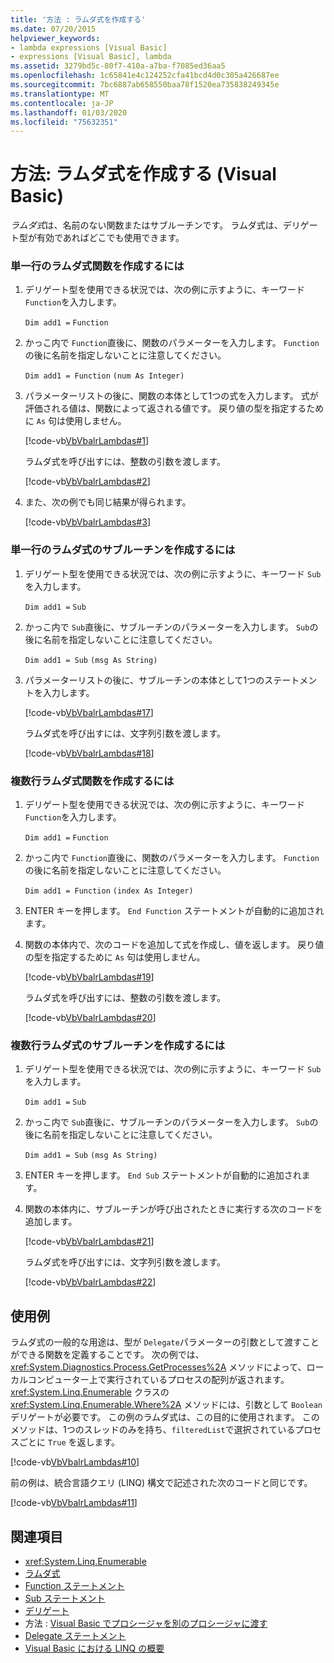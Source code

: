 ```yaml
---
title: '方法 : ラムダ式を作成する'
ms.date: 07/20/2015
helpviewer_keywords:
- lambda expressions [Visual Basic]
- expressions [Visual Basic], lambda
ms.assetid: 3279bd5c-80f7-410a-a7ba-f7085ed36aa5
ms.openlocfilehash: 1c65841e4c124252cfa41bcd4d0c305a426687ee
ms.sourcegitcommit: 7bc6887ab658550baa78f1520ea735838249345e
ms.translationtype: MT
ms.contentlocale: ja-JP
ms.lasthandoff: 01/03/2020
ms.locfileid: "75632351"
---
```

# <a name="how-to-create-a-lambda-expression-visual-basic"></a>方法: ラムダ式を作成する (Visual Basic)
*ラムダ式*は、名前のない関数またはサブルーチンです。 ラムダ式は、デリゲート型が有効であればどこでも使用できます。  
  
### <a name="to-create-a-single-line-lambda-expression-function"></a>単一行のラムダ式関数を作成するには  
  
1. デリゲート型を使用できる状況では、次の例に示すように、キーワード `Function`を入力します。  
  
     `Dim add1 =`   `Function`  
  
2. かっこ内で `Function`直後に、関数のパラメーターを入力します。 `Function`の後に名前を指定しないことに注意してください。  
  
     `Dim add1 = Function`   `(num As Integer)`  
  
3. パラメーターリストの後に、関数の本体として1つの式を入力します。 式が評価される値は、関数によって返される値です。 戻り値の型を指定するために `As` 句は使用しません。  
  
     [!code-vb[VbVbalrLambdas#1](~/samples/snippets/visualbasic/VS_Snippets_VBCSharp/VbVbalrLambdas/VB/Class1.vb#1)]  
  
     ラムダ式を呼び出すには、整数の引数を渡します。  
  
     [!code-vb[VbVbalrLambdas#2](~/samples/snippets/visualbasic/VS_Snippets_VBCSharp/VbVbalrLambdas/VB/Class1.vb#2)]  
  
4. また、次の例でも同じ結果が得られます。  
  
     [!code-vb[VbVbalrLambdas#3](~/samples/snippets/visualbasic/VS_Snippets_VBCSharp/VbVbalrLambdas/VB/Class1.vb#3)]  
  
### <a name="to-create-a-single-line-lambda-expression-subroutine"></a>単一行のラムダ式のサブルーチンを作成するには  
  
1. デリゲート型を使用できる状況では、次の例に示すように、キーワード `Sub`を入力します。  
  
     `Dim add1 =`   `Sub`  
  
2. かっこ内で `Sub`直後に、サブルーチンのパラメーターを入力します。 `Sub`の後に名前を指定しないことに注意してください。  
  
     `Dim add1 = Sub`   `(msg As String)`  
  
3. パラメーターリストの後に、サブルーチンの本体として1つのステートメントを入力します。  
  
     [!code-vb[VbVbalrLambdas#17](~/samples/snippets/visualbasic/VS_Snippets_VBCSharp/VbVbalrLambdas/VB/Class1.vb#17)]  
  
     ラムダ式を呼び出すには、文字列引数を渡します。  
  
     [!code-vb[VbVbalrLambdas#18](~/samples/snippets/visualbasic/VS_Snippets_VBCSharp/VbVbalrLambdas/VB/Class1.vb#18)]  
  
### <a name="to-create-a-multiline-lambda-expression-function"></a>複数行ラムダ式関数を作成するには  
  
1. デリゲート型を使用できる状況では、次の例に示すように、キーワード `Function`を入力します。  
  
     `Dim add1 =`   `Function`  
  
2. かっこ内で `Function`直後に、関数のパラメーターを入力します。 `Function`の後に名前を指定しないことに注意してください。  
  
     `Dim add1 = Function`   `(index As Integer)`  
  
3. ENTER キーを押します。 `End Function` ステートメントが自動的に追加されます。  
  
4. 関数の本体内で、次のコードを追加して式を作成し、値を返します。 戻り値の型を指定するために `As` 句は使用しません。  
  
     [!code-vb[VbVbalrLambdas#19](~/samples/snippets/visualbasic/VS_Snippets_VBCSharp/VbVbalrLambdas/VB/Class1.vb#19)]  
  
     ラムダ式を呼び出すには、整数の引数を渡します。  
  
     [!code-vb[VbVbalrLambdas#20](~/samples/snippets/visualbasic/VS_Snippets_VBCSharp/VbVbalrLambdas/VB/Class1.vb#20)]  
  
### <a name="to-create-a-multiline-lambda-expression-subroutine"></a>複数行ラムダ式のサブルーチンを作成するには  
  
1. デリゲート型を使用できる状況では、次の例に示すように、キーワード `Sub`を入力します。  
  
     `Dim add1 =`   `Sub`  
  
2. かっこ内で `Sub`直後に、サブルーチンのパラメーターを入力します。 `Sub`の後に名前を指定しないことに注意してください。  
  
     `Dim add1 = Sub`  `(msg As String)`  
  
3. ENTER キーを押します。 `End Sub` ステートメントが自動的に追加されます。  
  
4. 関数の本体内に、サブルーチンが呼び出されたときに実行する次のコードを追加します。  
  
     [!code-vb[VbVbalrLambdas#21](~/samples/snippets/visualbasic/VS_Snippets_VBCSharp/VbVbalrLambdas/VB/Class1.vb#21)]  
  
     ラムダ式を呼び出すには、文字列引数を渡します。  
  
     [!code-vb[VbVbalrLambdas#22](~/samples/snippets/visualbasic/VS_Snippets_VBCSharp/VbVbalrLambdas/VB/Class1.vb#22)]  
  
## <a name="example"></a>使用例  
 ラムダ式の一般的な用途は、型が `Delegate`パラメーターの引数として渡すことができる関数を定義することです。 次の例では、<xref:System.Diagnostics.Process.GetProcesses%2A> メソッドによって、ローカルコンピューター上で実行されているプロセスの配列が返されます。 <xref:System.Linq.Enumerable> クラスの <xref:System.Linq.Enumerable.Where%2A> メソッドには、引数として `Boolean` デリゲートが必要です。 この例のラムダ式は、この目的に使用されます。 このメソッドは、1つのスレッドのみを持ち、`filteredList`で選択されているプロセスごとに `True` を返します。  
  
 [!code-vb[VbVbalrLambdas#10](~/samples/snippets/visualbasic/VS_Snippets_VBCSharp/VbVbalrLambdas/VB/Class4.vb#10)]  
  
 前の例は、統合言語クエリ (LINQ) 構文で記述された次のコードと同じです。  
  
 [!code-vb[VbVbalrLambdas#11](~/samples/snippets/visualbasic/VS_Snippets_VBCSharp/VbVbalrLambdas/VB/Class5.vb#11)]  
  
## <a name="see-also"></a>関連項目

- <xref:System.Linq.Enumerable>
- [ラムダ式](./lambda-expressions.md)
- [Function ステートメント](../../../../visual-basic/language-reference/statements/function-statement.md)
- [Sub ステートメント](../../../../visual-basic/language-reference/statements/sub-statement.md)
- [デリゲート](../../../../visual-basic/programming-guide/language-features/delegates/index.md)
- 方法 : [Visual Basic でプロシージャを別のプロシージャに渡す](../../../../visual-basic/programming-guide/language-features/delegates/how-to-pass-procedures-to-another-procedure.md)
- [Delegate ステートメント](../../../../visual-basic/language-reference/statements/delegate-statement.md)
- [Visual Basic における LINQ の概要](../../../../visual-basic/programming-guide/language-features/linq/introduction-to-linq.md)

